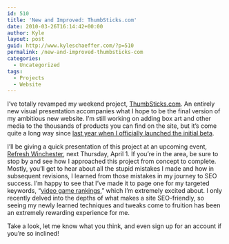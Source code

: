 ```yaml
---
id: 510
title: 'New and Improved: ThumbSticks.com'
date: 2010-03-26T16:14:42+00:00
author: Kyle
layout: post
guid: http://www.kyleschaeffer.com/?p=510
permalink: /new-and-improved-thumbsticks-com
categories:
  - Uncategorized
tags:
  - Projects
  - Website
---
```

I’ve totally revamped my weekend project, [ThumbSticks.com](http://thumbsticks.com). An entirely new visual presentation accompanies what I hope to be the final version of my ambitious new website. I’m still working on adding box art and other media to the thousands of products you can find on the site, but it’s come quite a long way since [last year when I officially launched the initial beta](/announcing-thumbsticks-com).

I’ll be giving a quick presentation of this project at an upcoming event, [Refresh Winchester](http://www.refreshwinchester.org/), next Thursday, April 1. If you’re in the area, be sure to stop by and see how I approached this project from concept to complete. Mostly, you’ll get to hear about all the stupid mistakes I made and how in subsequent revisions, I learned from those mistakes in my journey to SEO success. I’m happy to see that I’ve made it to page one for my targeted keywords, “[video game rankings](http://www.google.com/search?q=video+game+rankings),” which I’m extremely excited about. I only recently delved into the depths of what makes a site SEO-friendly, so seeing my newly learned techniques and tweaks come to fruition has been an extremely rewarding experience for me.

Take a look, let me know what you think, and even sign up for an account if you’re so inclined!
